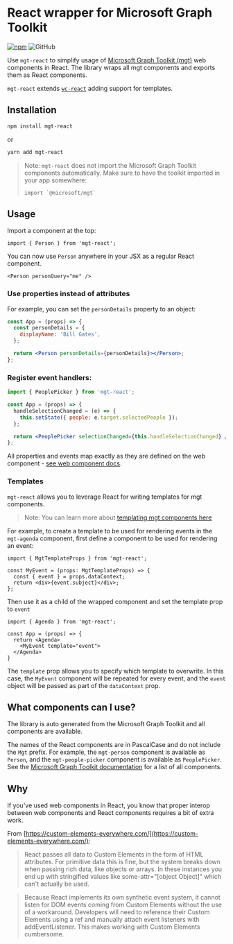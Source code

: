 # React wrapper for Microsoft Graph Toolkit

[![npm](https://img.shields.io/npm/v/mgt-react?style=for-the-badge)](https://www.npmjs.com/package/mgt-react) ![GitHub](https://img.shields.io/github/license/nmetulev/mgt-react?style=for-the-badge)

Use `mgt-react` to simplify usage of [Microsoft Graph Toolkit (mgt)](https://aka.ms/mgt) web components in React. The library wraps all mgt components and exports them as React components.

`mgt-react` extends [`wc-react`](https://github.com/nmetulev/wc-react) adding support for templates.

## Installation

```bash
npm install mgt-react
```

or

```bash
yarn add mgt-react
```

> Note: `mgt-react` does not import the Microsoft Graph Toolkit components automatically. Make sure to have the toolkit imported in your app somewhere:
>
> ```tsx
> import `@microsoft/mgt`
> ```

## Usage

Import a component at the top:

```tsx
import { Person } from 'mgt-react';
```

You can now use `Person` anywhere in your JSX as a regular React component.

```tsx
<Person personQuery="me" />
```

### Use properties instead of attributes

For example, you can set the `personDetails` property to an object:

```jsx
const App = (props) => {
  const personDetails = {
    displayName: 'Bill Gates',
  };

  return <Person personDetails={personDetails}></Person>;
};
```

### Register event handlers:

```jsx
import { PeoplePicker } from 'mgt-react';

const App = (props) => {
  handleSelectionChanged = (e) => {
    this.setState({ people: e.target.selectedPeople });
  };

  return <PeoplePicker selectionChanged={this.handleSelectionChanged} />;
};
```

All properties and events map exactly as they are defined on the web component - [see web component docs](https://aka.ms/mgt-docs).

### Templates

`mgt-react` allows you to leverage React for writing templates for mgt components.

> Note: You can learn more about [templating mgt components here](https://docs.microsoft.com/graph/toolkit/templates)

For example, to create a template to be used for rendering events in the `mgt-agenda` component, first define a component to be used for rendering an event:

```tsx
import { MgtTemplateProps } from 'mgt-react';

const MyEvent = (props: MgtTemplateProps) => {
  const { event } = props.dataContext;
  return <div>{event.subject}</div>;
};
```

Then use it as a child of the wrapped component and set the template prop to `event`

```tsx
import { Agenda } from 'mgt-react';

const App = (props) => {
  return <Agenda>
    <MyEvent template="event">
  </Agenda>
}
```

The `template` prop allows you to specify which template to overwrite. In this case, the `MyEvent` component will be repeated for every event, and the `event` object will be passed as part of the `dataContext` prop.

## What components can I use?

The library is auto generated from the Microsoft Graph Toolkit and all components are available.

The names of the React components are in PascalCase and do not include the `Mgt` prefix. For example, the `mgt-person` component is available as `Person`, and the `mgt-people-picker` component is available as `PeoplePicker`. See the [Microsoft Graph Toolkit documentation](https://aka.ms/mgt-docs) for a list of all components.

## Why

If you've used web components in React, you know that proper interop between web components and React components requires a bit of extra work.

From [https://custom-elements-everywhere.com/](https://custom-elements-everywhere.com/):

> React passes all data to Custom Elements in the form of HTML attributes. For primitive data this is fine, but the system breaks down when passing rich data, like objects or arrays. In these instances you end up with stringified values like some-attr="[object Object]" which can't actually be used.

> Because React implements its own synthetic event system, it cannot listen for DOM events coming from Custom Elements without the use of a workaround. Developers will need to reference their Custom Elements using a ref and manually attach event listeners with addEventListener. This makes working with Custom Elements cumbersome.
